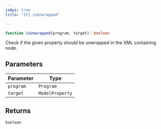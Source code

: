 ```yaml
---
jsApi: true
title: "[F] isUnwrapped"

---
```

```ts
function isUnwrapped(program, target): boolean
```

Check if the given property should be unwrapped in the XML containing node.

## Parameters

| Parameter | Type |
| ------ | ------ |
| `program` | `Program` |
| `target` | `ModelProperty` |

## Returns

`boolean`
